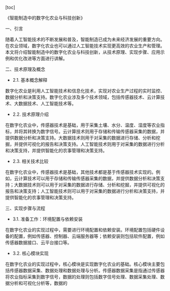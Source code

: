 
[toc]                    
                
                
《智能制造中的数字化农业与科技创新》

一、引言

随着人工智能技术的不断发展和普及，智能制造已成为未来经济发展的重要方向。在农业领域，数字化农业也可以通过人工智能技术实现更高效的农业生产和管理。本文将介绍智能制造中的数字化农业与科技创新，从技术原理、实现步骤、应用示例和优化改进等方面进行讲解。

二、技术原理及概念

- 2.1. 基本概念解释

数字化农业是利用人工智能技术和信息化技术，实现对农业生产过程的实时监控、数据分析和决策支持。数字化农业涉及多个技术领域，包括传感器技术、云计算技术、大数据技术、人工智能技术等。

- 2.2. 技术原理介绍

在数字化农业中，传感器技术是基础，用于采集土壤、水分、温度、湿度等农业指标，并将其转换为数字信号。云计算技术则用于存储和传输传感器采集的数据，并提供数据分析和决策支持。大数据技术则用于对采集的数据进行存储、分析和挖掘，并提供可视化的报告和决策支持。人工智能技术则用于对采集的数据进行分析和决策支持，并提供智能化的农事管理和决策支持。

- 2.3. 相关技术比较

在数字化农业中，传感器技术是基础，其他技术都是基于传感器技术实现的。例如，云计算技术可以用于存储和传输传感器采集的数据，并提供数据分析和决策支持；大数据技术则可以用于对采集的数据进行存储、分析和挖掘，并提供可视化的报告和决策支持；人工智能技术则可以用于对采集的数据进行分析和决策支持，并提供智能化的农事管理和决策支持。

三、实现步骤与流程

- 3.1. 准备工作：环境配置与依赖安装

在数字化农业的实现过程中，需要进行环境配置和依赖安装。环境配置包括硬件设备的配置，例如传感器、控制器、云端服务器等；依赖安装则包括软件配置，例如传感器数据接口、云平台接口等。

- 3.2. 核心模块实现

在数字化农业的实现过程中，核心模块是实现数字化农业的基础。核心模块主要包括传感器数据采集、数据处理和数据处理与分析。传感器数据采集是指通过传感器将农业指标采集到数字信号，数据的处理则包括数字信号处理、数据采集处理、数据分析和可视化分析等，数据的

